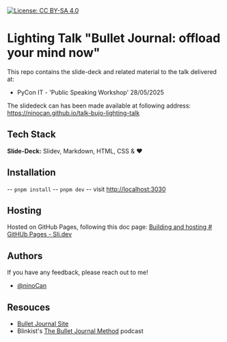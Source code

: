[![License: CC BY-SA 4.0](https://licensebuttons.net/l/by-sa/4.0/80x15.png)](https://creativecommons.org/licenses/by-sa/4.0/)

# Lighting Talk "Bullet Journal: offload your mind now"

This repo contains the slide-deck and related material to the talk
delivered at:
 - PyCon IT - 'Public Speaking Workshop' 28/05/2025

The slidedeck can has been made available at following address:
https://ninocan.github.io/talk-bujo-lighting-talk


## Tech Stack


**Slide-Deck:** Slidev, Markdown, HTML, CSS &amp; ❤️

## Installation

-- `pnpm install`
-- `pnpm dev`
-- visit <http://localhost:3030>

## Hosting

Hosted on GitHub Pages, following this doc page:
[Building and hosting # GitHUb Pages - Sli.dev](https://sli.dev/guide/hosting#github-pages)


## Authors

If you have any feedback, please reach out to me!

- [@ninoCan](https://www.github.com/ninoCan)


## Resouces

- [Bullet Journal Site](https://bulletjournal.com/)
- Blinkist's [The Bullet Journal Method](https://www.blinkist.com/en/app/books/the-bullet-journal-method-en) podcast
